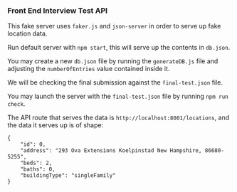 ### Front End Interview Test API

This fake server uses `faker.js` and `json-server` in order to serve up fake location data.

Run default server with `npm start`, this will serve up the contents in `db.json`.

You may create a new `db.json` file by running the `generateDB.js` file and adjusting the `numberOfEntries` value contained inside it.

We will be checking the final submission against the `final-test.json` file.

You may launch the server with the `final-test.json` file by running `npm run check`.

The API route that serves the data is `http://localhost:8001/locations`, and the data it serves up is of shape:
```
{
    "id": 0,
    "address": "293 Ova Extensions Koelpinstad New Hampshire, 86680-5255",
    "beds": 2,
    "baths": 0,
    "buildingType": "singleFamily"
}
```

